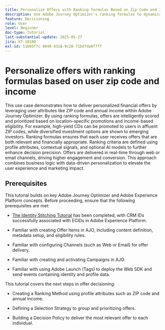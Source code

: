 ```yaml
---
title: Personalize Offers with Ranking formulas Based on Zip Code and Income
description: Use Adobe Journey Optimizer's ranking formulas to dynamically serve the most relevant financial offers—tailored to each user's ZIP code and income level—for higher engagement and smarter personalization.
feature: Decisioning
role: User
level: Beginner
doc-type: Tutorial
last-substantial-update: 2025-05-27
jira: KT-18188
exl-id: 11685f7c-8048-4318-9c28-71bd7da8f7ff
---
```

# Personalize offers with ranking formulas based on user zip code and income

This use case demonstrates how to deliver personalized financial offers by leveraging user attributes like ZIP code and annual income within Adobe Journey Optimizer. By using ranking formulas, offers are intelligently scored and prioritized based on location-specific promotions and income-based eligibility. For example, high-yield CDs can be promoted to users in affluent ZIP codes, while diversified investment options are shown to emerging investors. Ranking formulas ensures that each user receives offers that are both relevant and financially appropriate. Ranking criteria are defined using profile attributes, contextual signals, and optional AI models to further enhance decision precision. Offers are delivered in real-time through web or email channels, driving higher engagement and conversion. This approach combines business logic with data-driven personalization to elevate the user experience and marketing impact.

## Prerequisites

This tutorial builds on key Adobe Journey Optimizer and Adobe Experience Platform concepts. Before proceeding, ensure that the following prerequisites are met:

*   [The Identity Stitching Tutorial](https://experienceleague.adobe.com/en/docs/journey-optimizer-learn/tutorial-on-identity-stitching-in-aep/introduction) has been completed, with CRM IDs successfully associated with ECIDs in Adobe Experience Platform.

*   Familiar with creating Offer Items in AJO, including content definition, metadata setup, and eligibility rules.

*   Familiar with configuring Channels (such as Web or Email) for offer delivery.

*   Familiar with creating and activating Campaigns in AJO.

*   Familiar with using Adobe Launch (Tags) to deploy the Web SDK and send events containing identity and profile data.

This tutorial covers the next steps in offer decisioning:

*   Creating a Ranking Method using profile attributes such as ZIP code and annual income.

*   Defining a Selection Strategy to group and prioritizing offers.

*   Building a Decision Policy to deliver the most relevant offer to each individual.
